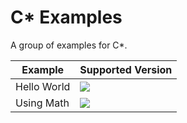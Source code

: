 # C* Examples

A group of examples for C*.

| Example | Supported Version |
| ----------- | ----------- |
| Hello World | ![](https://img.shields.io/badge/release-v1.0.0-blue) |
| Using Math | ![](https://img.shields.io/badge/release-v1.0.0-blue) |